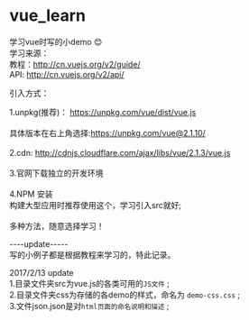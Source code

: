 # vue_learn
学习vue时写的小demo
:blush: <br >
学习来源： <br />
教程：http://cn.vuejs.org/v2/guide/ <br />	
API: http://cn.vuejs.org/v2/api/

引入方式：
<script src=""></script>
1.unpkg(推荐)： https://unpkg.com/vue/dist/vue.js <br />	
  具体版本在右上角选择:https://unpkg.com/vue@2.1.10/ <br />	
2.cdn: http://cdnjs.cloudflare.com/ajax/libs/vue/2.1.3/vue.js <br />	
3.官网下载独立的开发环境 <br />	
4.NPM 安装 <br />	
  构建大型应用时推荐使用这个，学习引入src就好; <br />	
多种方法，随意选择学习！ <br />	

----update----- <br>
写的小例子都是根据教程来学习的，特此记录。


2017/2/13 update <br>
1.目录文件夹src为vue.js的各类可用的`JS文件` ; <br>
2.目录文件夹css为存储的各demo的样式，命名为 `demo-css.css` ; <br>
3.文件json.json是对`html页面的命名说明和描述` ; <br>

















